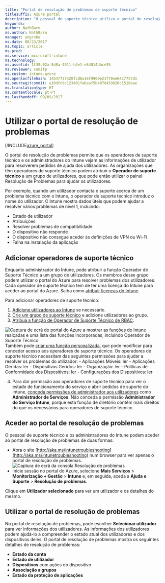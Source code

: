 ```yaml
---
title: "Portal de resolução de problemas de suporte técnico"
titlesuffix: Azure portal
description: "O pessoal de suporte técnico utiliza o portal de resolução de problemas para resolver problemas técnicos dos utilizadores"
keywords: 
author: NathBarn
ms.author: NathBarn
manager: angrobe
ms.date: 08/23/2017
ms.topic: article
ms.prod: 
ms.service: microsoft-intune
ms.technology: 
ms.assetid: 1f39c02a-8d8a-4911-b4e1-e8d014dbce95
ms.reviewer: sumitp
ms.custom: intune-azure
ms.openlocfilehash: 14b47727428fcd6a16f9960e21f70ee64c7757d1
ms.sourcegitcommit: e10dfc9c123401fabaaf5b487d459826c1510eae
ms.translationtype: HT
ms.contentlocale: pt-PT
ms.lasthandoff: 09/09/2017
---
```

# <a name="use-the-troubleshooting-portal-to-help-users"></a>Utilizar o portal de resolução de problemas

[!INCLUDE[azure_portal](./includes/azure_portal.md)]

O portal de resolução de problemas permite que os operadores de suporte técnico e os administradores do Intune vejam as informações de utilizador para resolverem pedidos de ajuda dos utilizadores. As organizações que têm operadores de suporte técnico podem atribuir o **Operador de suporte técnico** a um grupo de utilizadores, que pode então utilizar o painel Resolução de Problemas para ajudar os utilizadores.

Por exemplo, quando um utilizador contacta o suporte acerca de um problema técnico com o Intune, o operador de suporte técnico introduz o nome do utilizador. O Intune mostra dados úteis que podem ajudar a resolver vários problemas de nível 1, incluindo:
- Estado de utilizador
- Atribuições
- Resolver problemas de compatibilidade
- O dispositivo não responde
-   O dispositivo não consegue aceder às definições de VPN ou Wi-Fi
-   Falha na instalação da aplicação

## <a name="add-help-desk-operators"></a>Adicionar operadores de suporte técnico
Enquanto administrador do Intune, pode atribuir a função Operador de Suporte Técnico a um grupo de utilizadores. Os membros desse grupo podem utilizar o portal do Azure para resolver problemas dos utilizadores. Cada operador de suporte técnico tem de ter uma licença do Intune para aceder ao portal do Azure. Saiba como [atribuir licenças do Intune](licenses-assign.md).

Para adicionar operadores de suporte técnico:
1. [Adicione utilizadores ao Intune](users-add.md) se necessário.
2. [Crie um grupo de suporte técnico](groups-add.md) e adicione utilizadores ao grupo.
3. [Atribua a função de Operador de Suporte Técnico de RBAC](role-based-access-control.md#built-in-roles).

  ![Captura de ecrã do portal do Azure a mostrar as funções do Intune realçadas e uma lista das funções incorporadas, incluindo Operador de Suporte Técnico](./media/help-desk-user-add.png) Também pode [criar uma função personalizada](role-based-access-control.md#custom-roles), que pode modificar para conceder acesso aos operadores de suporte técnico.  Os operadores de suporte técnico necessitam das seguintes permissões para ajudar a resolver os problemas do utilizador:
    - Aplicações Móveis: ler
    - Aplicações Geridas: ler
    - Dispositivos Geridos: ler
    - Organização: ler
    - Políticas de Conformidade dos Dispositivos: ler
    - Configurações dos Dispositivos: ler

4. Para dar permissão aos operadores de suporte técnico para ver o estado de funcionamento do serviço e abrir pedidos de suporte do Intune, [conceda permissões de administrador aos utilizadores](https://docs.microsoft.com/azure/active-directory/active-directory-users-assign-role-azure-portal) como **Administrador de Serviços**. Não conceda a permissão **Administrador do Serviço Intune**, porque esta função de diretório contém mais direitos do que os necessários para operadores de suporte técnico.

## <a name="access-the-troubleshooting-portal"></a>Aceder ao portal de resolução de problemas

O pessoal de suporte técnico e os administradores do Intune podem aceder ao portal de resolução de problemas de duas formas:
- Abra o site [http://aka.ms/intunetroubleshooting](http://aka.ms/intunetroubleshooting) num browser para ver apenas o portal de resolução de problemas.
  ![Captura de ecrã da consola Resolução de problemas](./media/help-desk-console.png)
- Inicie sessão no portal do Azure, selecione **Mais Serviços** > **Monitorização + Gestão** > **Intune** e, em seguida, aceda a **Ajuda e Suporte** > **Resolução de problemas**.

Clique em **Utilizador selecionado** para ver um utilizador e os detalhes do mesmo.

## <a name="use-the-troubleshooting-portal"></a>Utilizar o portal de resolução de problemas

No portal de resolução de problemas, pode escolher **Selecionar utilizador** para ver informações dos utilizadores. As informações dos utilizadores podem ajudá-lo a compreender o estado atual dos utilizadores e dos dispositivos deles. O portal de resolução de problemas mostra os seguintes detalhes de resolução de problemas:
- **Estado da conta**
- **Estado de utilizador**
- **Dispositivos** com ações do dispositivo
- **Associação a grupos**
- **Estado da proteção de aplicações**
